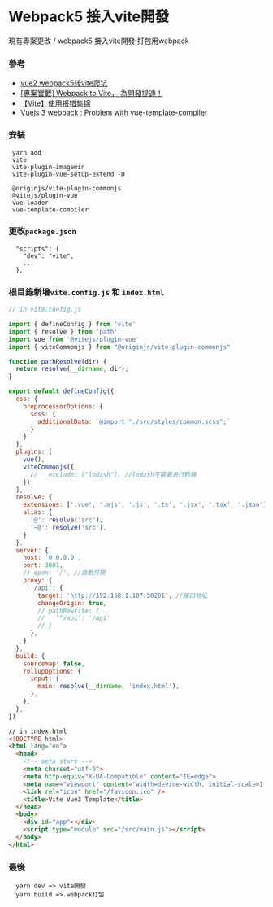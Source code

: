 # Webpack5 接入vite開發
現有專案更改 /
webpack5 接入vite開發 打包用webpack

### 參考
 - [vue2 webpack5转vite爬坑](https://juejin.cn/post/7051841849333563428)
- [[專案實戰] Webpack to Vite， 為開發提速！](https://www.gushiciku.cn/pl/gHc5/zh-tw)
- [【Vite】使用报错集锦](https://blog.csdn.net/xx344879362/article/details/114118724?spm=1001.2101.3001.6650.1&utm_medium=distribute.pc_relevant.none-task-blog-2%7Edefault%7ECTRLIST%7Edefault-1-114118724-blog-121902607.pc_relevant_default&depth_1-utm_source=distribute.pc_relevant.none-task-blog-2%7Edefault%7ECTRLIST%7Edefault-1-114118724-blog-121902607.pc_relevant_default&utm_relevant_index=2)
- [Vuejs 3 webpack : Problem with vue-template-compiler](https://stackoverflow.com/questions/64868632/vuejs-3-webpack-problem-with-vue-template-compiler)

### 安裝
```
 yarn add 
 vite 
 vite-plugin-imagemin 
 vite-plugin-vue-setup-extend -D

 @originjs/vite-plugin-commonjs
 @vitejs/plugin-vue
 vue-loader
 vue-template-compiler
```

### 更改`package.json`
```
  "scripts": {
    "dev": "vite",
    ...
  },
```

### 根目錄新增`vite.config.js` 和 `index.html`
```js
// in vite.config.js

import { defineConfig } from 'vite'
import { resolve } from 'path'
import vue from '@vitejs/plugin-vue'
import { viteCommonjs } from "@originjs/vite-plugin-commonjs"

function pathResolve(dir) {
  return resolve(__dirname, dir);
}

export default defineConfig({
  css: {
    preprocessorOptions: {
      scss: {
        additionalData: `@import "./src/styles/common.scss";`
      }
    }
  },
  plugins: [
    vue(),
    viteCommonjs({
      //   exclude: ["lodash"], //lodash不需要进行转换
    }),
  ],
  resolve: {
    extensions: ['.vue', '.mjs', '.js', '.ts', '.jsx', '.tsx', '.json'],
    alias: {
      '@': resolve('src'),
      '~@': resolve('src'),
    }
  },
  server: {
    host: '0.0.0.0',
    port: 3001,
    // open: '/', //自動打開
    proxy: {
      '/api': {
        target: 'http://192.168.1.107:50201', //接口地址
        changeOrigin: true,
        // pathRewrite: {
        //   '^/api': '/api'
        // }
      },
    }
  },
  build: {
    sourcemap: false,
    rollupOptions: {
      input: {
        main: resolve(__dirname, 'index.html'),
      },
    },
  },
})

```

```html
// in index.html
<!DOCTYPE html>
<html lang="en">
  <head>
    <!-- meta start -->
    <meta charset="utf-8">
    <meta http-equiv="X-UA-Compatible" content="IE=edge">
    <meta name="viewport" content="width=device-width, initial-scale=1.0, maximum-scale=1.0, user-scalable=no" />
    <link rel="icon" href="/favicon.ico" />
    <title>Vite Vue3 Template</title>
  </head>
  <body>
    <div id="app"></div>
    <script type="module" src="/src/main.js"></script>
  </body>
</html>
```

### 最後
```
  yarn dev => vite開發
  yarn build => webpack打包
```